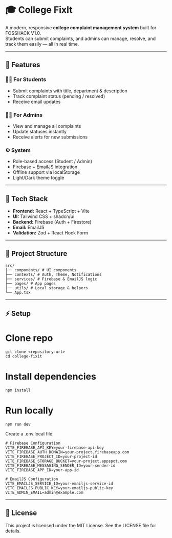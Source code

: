 # 🎓 College FixIt

A modern, responsive **college complaint management system** built for FOSSHACK V1.0.  
Students can submit complaints, and admins can manage, resolve, and track them easily — all in real time.

---

## 🚀 Features

### 👩‍🎓 For Students
- Submit complaints with title, department & description  
- Track complaint status (pending / resolved)  
- Receive email updates  

### 🧑‍💼 For Admins
- View and manage all complaints  
- Update statuses instantly  
- Receive alerts for new submissions  

### ⚙️ System
- Role-based access (Student / Admin)  
- Firebase + EmailJS integration  
- Offline support via localStorage  
- Light/Dark theme toggle  

---

## 🧩 Tech Stack
- **Frontend:** React + TypeScript + Vite  
- **UI:** Tailwind CSS + shadcn/ui  
- **Backend:** Firebase (Auth + Firestore)  
- **Email:** EmailJS  
- **Validation:** Zod + React Hook Form  

---

## 📁 Project Structure

```
src/
├── components/ # UI components
├── contexts/ # Auth, Theme, Notifications
├── services/ # Firebase & EmailJS logic
├── pages/ # App pages
├── utils/ # Local storage & helpers
└── App.tsx
```

---

## ⚡ Setup


# Clone repo
```
git clone <repository-url>
cd college-fixit
```
# Install dependencies
```
npm install
```
# Run locally
```
npm run dev
```

Create a .env.local file:

```env
# Firebase Configuration
VITE_FIREBASE_API_KEY=your-firebase-api-key
VITE_FIREBASE_AUTH_DOMAIN=your-project.firebaseapp.com
VITE_FIREBASE_PROJECT_ID=your-project-id
VITE_FIREBASE_STORAGE_BUCKET=your-project.appspot.com
VITE_FIREBASE_MESSAGING_SENDER_ID=your-sender-id
VITE_FIREBASE_APP_ID=your-app-id

# EmailJS Configuration
VITE_EMAILJS_SERVICE_ID=your-emailjs-service-id
VITE_EMAILJS_PUBLIC_KEY=your-emailjs-public-key
VITE_ADMIN_EMAIL=admin@example.com
```
---

## 📜 License

This project is licensed under the MIT License.
See the LICENSE
 file for details.


